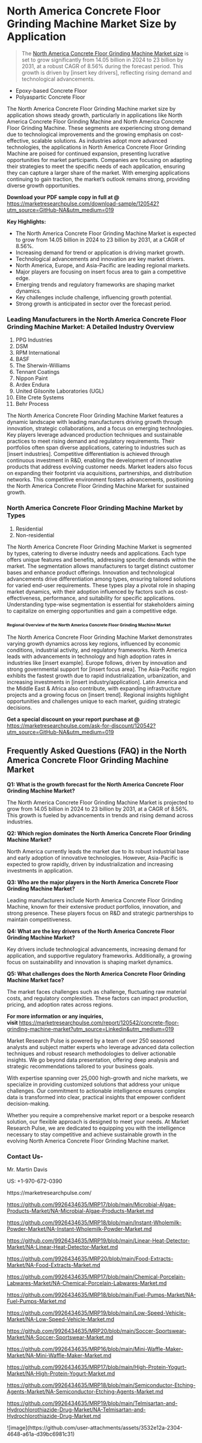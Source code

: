 <h1>North America Concrete Floor Grinding Machine Market&nbsp;Size by Application</h1><blockquote><p>The <a href="https://marketresearchpulse.com/download-sample/120542?utm_source=GitHub-NA&amp;utm_medium=019">North America Concrete Floor Grinding Machine Market size</a> is set to grow significantly from 14.05 billion in 2024 to 23 billion by 2031, at a robust CAGR of 8.56% during the forecast period. This growth is driven by [insert key drivers], reflecting rising demand and technological advancements.</p></blockquote><ul><li>Epoxy-based Concrete Floor <li> Polyaspartic Concrete Floor</li></ul><p>The North America Concrete Floor Grinding Machine market size by application shows steady growth, particularly in applications like North America Concrete Floor Grinding Machine and North America Concrete Floor Grinding Machine. These segments are experiencing strong demand due to technological improvements and the growing emphasis on cost-effective, scalable solutions. As industries adopt more advanced technologies, the applications in North America Concrete Floor Grinding Machine are poised for continued expansion, presenting lucrative opportunities for market participants. Companies are focusing on adapting their strategies to meet the specific needs of each application, ensuring they can capture a larger share of the market. With emerging applications continuing to gain traction, the market’s outlook remains strong, providing diverse growth opportunities.</p><p><strong>Download your PDF sample copy in full at @ </strong><a href="https://marketresearchpulse.com/download-sample/120542?utm_source=GitHub-NA&amp;utm_medium=019">https://marketresearchpulse.com/download-sample/120542?utm_source=GitHub-NA&amp;utm_medium=019</a></p><p><strong>Key Highlights: </strong></p><ul><li>The North America Concrete Floor Grinding Machine Market is expected to grow from 14.05 billion in 2024 to 23 billion by 2031, at a CAGR of 8.56%.</li><li>Increasing demand for trend or application is driving market growth.</li><li>Technological advancements and innovation are key market drivers.</li><li>North America, Europe, and Asia-Pacific are leading regional markets.</li><li>Major players are focusing on insert focus area to gain a competitive edge.</li><li>Emerging trends and regulatory frameworks are shaping market dynamics.</li><li>Key challenges include challenge, influencing growth potential.</li><li>Strong growth is anticipated in sector over the forecast period.</li></ul><h3>Leading Manufacturers in the North America Concrete Floor Grinding Machine Market: A Detailed Industry Overview</h3><ol><li>PPG Industries</li><li>DSM</li><li>RPM International</li><li>BASF</li><li>The Sherwin-Williams</li><li>Tennant Coatings</li><li>Nippon Paint</li><li>Ardex Endura</li><li>United Gilsonite Laboratories (UGL)</li><li>Elite Crete Systems</li><li>Behr Process</li></ol><div class="flex max-w-full flex-col flex-grow"><div class="min-h-8 text-message flex w-full flex-col items-end gap-2 whitespace-normal break-words [.text-message+&amp;]:mt-5" dir="auto" data-message-author-role="assistant" data-message-id="fd8432e4-4910-450d-b182-61b7bfb0a01f" data-message-model-slug="gpt-4o"><div class="flex w-full flex-col gap-1 empty:hidden first:pt-[3px]"><div class="markdown prose w-full break-words dark:prose-invert light"><p>The North America Concrete Floor Grinding Machine Market features a dynamic landscape with leading manufacturers driving growth through innovation, strategic collaborations, and a focus on emerging technologies. Key players leverage advanced production techniques and sustainable practices to meet rising demand and regulatory requirements. Their portfolios often span diverse applications, catering to industries such as [insert industries]. Competitive differentiation is achieved through continuous investment in R&amp;D, enabling the development of innovative products that address evolving customer needs. Market leaders also focus on expanding their footprint via acquisitions, partnerships, and distribution networks. This competitive environment fosters advancements, positioning the North America Concrete Floor Grinding Machine Market for sustained growth.</p></div></div></div></div><h3>North America Concrete Floor Grinding Machine Market by Types</h3><ol><li>Residential <li> Non-residential</li></ol><div class="flex max-w-full flex-col flex-grow"><div class="min-h-8 text-message flex w-full flex-col items-end gap-2 whitespace-normal break-words [.text-message+&amp;]:mt-5" dir="auto" data-message-author-role="assistant" data-message-id="084470be-0bb7-4664-bddf-5156b4f41249" data-message-model-slug="gpt-4o-mini"><div class="flex w-full flex-col gap-1 empty:hidden first:pt-[3px]"><div class="markdown prose w-full break-words dark:prose-invert light"><p>The North America Concrete Floor Grinding Machine Market is segmented by types, catering to diverse industry needs and applications. Each type offers unique features and benefits, addressing specific demands within the market. The segmentation allows manufacturers to target distinct customer bases and enhance product offerings. Innovation and technological advancements drive differentiation among types, ensuring tailored solutions for varied end-user requirements. These types play a pivotal role in shaping market dynamics, with their adoption influenced by factors such as cost-effectiveness, performance, and suitability for specific applications. Understanding type-wise segmentation is essential for stakeholders aiming to capitalize on emerging opportunities and gain a competitive edge.</p></div></div></div></div><h3><span style="font-size: 11px;">Regional Overview of the North America Concrete Floor Grinding Machine Market</span></h3><div class="flex max-w-full flex-col flex-grow"><div class="min-h-8 text-message flex w-full flex-col items-end gap-2 whitespace-normal break-words [.text-message+&amp;]:mt-5" dir="auto" data-message-author-role="assistant" data-message-id="e9038762-ce64-4e30-91c9-9bd413514231" data-message-model-slug="gpt-4o-mini"><div class="flex w-full flex-col gap-1 empty:hidden first:pt-[3px]"><div class="markdown prose w-full break-words dark:prose-invert light"><p>The North America Concrete Floor Grinding Machine Market demonstrates varying growth dynamics across key regions, influenced by economic conditions, industrial activity, and regulatory frameworks. North America leads with advancements in technology and high adoption rates in industries like [insert example]. Europe follows, driven by innovation and strong governmental support for [insert focus area]. The Asia-Pacific region exhibits the fastest growth due to rapid industrialization, urbanization, and increasing investments in [insert industry/application]. Latin America and the Middle East &amp; Africa also contribute, with expanding infrastructure projects and a growing focus on [insert trend]. Regional insights highlight opportunities and challenges unique to each market, guiding strategic decisions.</p></div></div></div></div><p><strong>Get a special discount on your report purchase at @ </strong><a href="https://marketresearchpulse.com/ask-for-discount/120542?utm_source=GitHub-NA&amp;utm_medium=019">https://marketresearchpulse.com/ask-for-discount/120542?utm_source=GitHub-NA&amp;utm_medium=019</a></p><h2>Frequently Asked Questions (FAQ) in the North America Concrete Floor Grinding Machine Market</h2><p><strong>Q1: What is the growth forecast for the North America Concrete Floor Grinding Machine Market?</strong></p><p>The North America Concrete Floor Grinding Machine Market is projected to grow from 14.05 billion in 2024 to 23 billion by 2031, at a CAGR of 8.56%. This growth is fueled by advancements in trends and rising demand across industries.</p><p><strong>Q2: Which region dominates the North America Concrete Floor Grinding Machine Market?</strong></p><p>North America currently leads the market due to its robust industrial base and early adoption of innovative technologies. However, Asia-Pacific is expected to grow rapidly, driven by industrialization and increasing investments in application.</p><p><strong>Q3: Who are the major players in the North America Concrete Floor Grinding Machine Market?</strong></p><p>Leading manufacturers include North America Concrete Floor Grinding Machine, known for their extensive product portfolios, innovation, and strong presence. These players focus on R&amp;D and strategic partnerships to maintain competitiveness.</p><p><strong>Q4: What are the key drivers of the North America Concrete Floor Grinding Machine Market?</strong></p><p>Key drivers include technological advancements, increasing demand for application, and supportive regulatory frameworks. Additionally, a growing focus on sustainability and innovation is shaping market dynamics.</p><p><strong>Q5: What challenges does the North America Concrete Floor Grinding Machine Market face?</strong></p><p>The market faces challenges such as challenge, fluctuating raw material costs, and regulatory complexities. These factors can impact production, pricing, and adoption rates across regions.</p><p><strong>For more information or any inquiries, visit&nbsp;</strong><a href="https://marketresearchpulse.com/report/120542/concrete-floor-grinding-machine-market?utm_source=Linkedin&utm_medium=019">https://marketresearchpulse.com/report/120542/concrete-floor-grinding-machine-market?utm_source=Linkedin&utm_medium=019</a></p><p>Market Research Pulse is powered by a team of over 250 seasoned analysts and subject matter experts who leverage advanced data collection techniques and robust research methodologies to deliver actionable insights. We go beyond data presentation, offering deep analysis and strategic recommendations tailored to your business goals.</p><p>With expertise spanning over 25,000 high-growth and niche markets, we specialize in providing customized solutions that address your unique challenges. Our commitment to actionable intelligence ensures complex data is transformed into clear, practical insights that empower confident decision-making.</p><p>Whether you require a comprehensive market report or a bespoke research solution, our flexible approach is designed to meet your needs. At Market Research Pulse, we are dedicated to equipping you with the intelligence necessary to stay competitive and achieve sustainable growth in the evolving North America Concrete Floor Grinding Machine market.</p><h3><strong>Contact Us-</strong></h3><p>Mr. Martin Davis</p><p>US: +1-970-672-0390</p><p>https://marketresearchpulse.com/</p><p><a href="https://github.com/9926434635/MRP17/blob/main/Microbial-Algae-Products-Market/NA-Microbial-Algae-Products-Market.md">https://github.com/9926434635/MRP17/blob/main/Microbial-Algae-Products-Market/NA-Microbial-Algae-Products-Market.md</a></p><p><a href="https://github.com/9926434635/MRP18/blob/main/Instant-Wholemilk-Powder-Market/NA-Instant-Wholemilk-Powder-Market.md">https://github.com/9926434635/MRP18/blob/main/Instant-Wholemilk-Powder-Market/NA-Instant-Wholemilk-Powder-Market.md</a></p><p><a href="https://github.com/9926434635/MRP19/blob/main/Linear-Heat-Detector-Market/NA-Linear-Heat-Detector-Market.md">https://github.com/9926434635/MRP19/blob/main/Linear-Heat-Detector-Market/NA-Linear-Heat-Detector-Market.md</a></p><p><a href="https://github.com/9926434635/MRP20/blob/main/Food-Extracts-Market/NA-Food-Extracts-Market.md">https://github.com/9926434635/MRP20/blob/main/Food-Extracts-Market/NA-Food-Extracts-Market.md</a></p><p><a href="https://github.com/9926434635/MRP17/blob/main/Chemical-Porcelain-Labwares-Market/NA-Chemical-Porcelain-Labwares-Market.md">https://github.com/9926434635/MRP17/blob/main/Chemical-Porcelain-Labwares-Market/NA-Chemical-Porcelain-Labwares-Market.md</a></p><p><a href="https://github.com/9926434635/MRP18/blob/main/Fuel-Pumps-Market/NA-Fuel-Pumps-Market.md">https://github.com/9926434635/MRP18/blob/main/Fuel-Pumps-Market/NA-Fuel-Pumps-Market.md</a></p><p><a href="https://github.com/9926434635/MRP19/blob/main/Low-Speed-Vehicle-Market/NA-Low-Speed-Vehicle-Market.md">https://github.com/9926434635/MRP19/blob/main/Low-Speed-Vehicle-Market/NA-Low-Speed-Vehicle-Market.md</a></p><p><a href="https://github.com/9926434635/MRP20/blob/main/Soccer-Sportswear-Market/NA-Soccer-Sportswear-Market.md">https://github.com/9926434635/MRP20/blob/main/Soccer-Sportswear-Market/NA-Soccer-Sportswear-Market.md</a></p><p><a href="https://github.com/9926434635/MRP16/blob/main/Mini-Waffle-Maker-Market/NA-Mini-Waffle-Maker-Market.md">https://github.com/9926434635/MRP16/blob/main/Mini-Waffle-Maker-Market/NA-Mini-Waffle-Maker-Market.md</a></p><p><a href="https://github.com/9926434635/MRP17/blob/main/High-Protein-Yogurt-Market/NA-High-Protein-Yogurt-Market.md">https://github.com/9926434635/MRP17/blob/main/High-Protein-Yogurt-Market/NA-High-Protein-Yogurt-Market.md</a></p><p><a href="https://github.com/9926434635/MRP18/blob/main/Semiconductor-Etching-Agents-Market/NA-Semiconductor-Etching-Agents-Market.md">https://github.com/9926434635/MRP18/blob/main/Semiconductor-Etching-Agents-Market/NA-Semiconductor-Etching-Agents-Market.md</a></p><p><a href="https://github.com/9926434635/MRP19/blob/main/Telmisartan-and-Hydrochlorothiazide-Drug-Market/NA-Telmisartan-and-Hydrochlorothiazide-Drug-Market.md">https://github.com/9926434635/MRP19/blob/main/Telmisartan-and-Hydrochlorothiazide-Drug-Market/NA-Telmisartan-and-Hydrochlorothiazide-Drug-Market.md</a></p>
![image](https://github.com/user-attachments/assets/3532e12a-2304-4648-a61a-d39bc6981c31)
